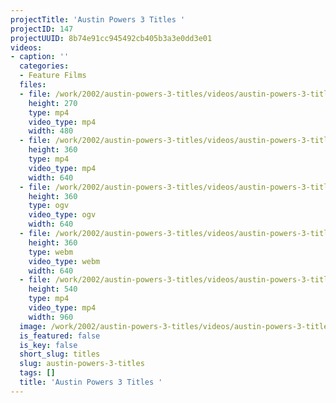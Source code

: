 ```yaml
---
projectTitle: 'Austin Powers 3 Titles '
projectID: 147
projectUUID: 8b74e91cc945492cb405b3a3e0dd3e01
videos:
- caption: ''
  categories:
  - Feature Films
  files:
  - file: /work/2002/austin-powers-3-titles/videos/austin-powers-3-titles/austin-powers-3-titles-480x270.mp4
    height: 270
    type: mp4
    video_type: mp4
    width: 480
  - file: /work/2002/austin-powers-3-titles/videos/austin-powers-3-titles/austin-powers-3-titles-640x360.mp4
    height: 360
    type: mp4
    video_type: mp4
    width: 640
  - file: /work/2002/austin-powers-3-titles/videos/austin-powers-3-titles/austin-powers-3-titles-640x360.ogv
    height: 360
    type: ogv
    video_type: ogv
    width: 640
  - file: /work/2002/austin-powers-3-titles/videos/austin-powers-3-titles/austin-powers-3-titles-640x360.webm
    height: 360
    type: webm
    video_type: webm
    width: 640
  - file: /work/2002/austin-powers-3-titles/videos/austin-powers-3-titles/austin-powers-3-titles-960x540.mp4
    height: 540
    type: mp4
    video_type: mp4
    width: 960
  image: /work/2002/austin-powers-3-titles/videos/austin-powers-3-titles/austin-powers-3-titles.03.jpg
  is_featured: false
  is_key: false
  short_slug: titles
  slug: austin-powers-3-titles
  tags: []
  title: 'Austin Powers 3 Titles '
---
```

